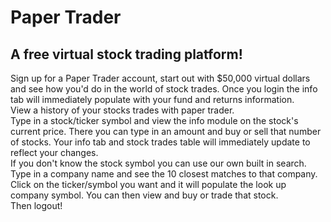 # Paper Trader  
## A free virtual stock trading platform!  
Sign up for a Paper Trader account, start out with $50,000 virtual dollars and see how you'd do in the world of stock trades. Once you login the info tab will immediately populate with your fund and returns information.  
View a history of your stocks trades with paper trader.  
Type in a stock/ticker symbol and view the info module on the stock's current price. There you can type in an amount and buy or sell that number of stocks. Your info tab and stock trades table will immediately update to reflect your changes.  
If you don't know the stock symbol you can use our own built in search. Type in a company name and see the 10 closest matches to that company. Click on the ticker/symbol you want and it will populate the look up company symbol. You can then view and buy or trade that stock.  
Then logout!  

